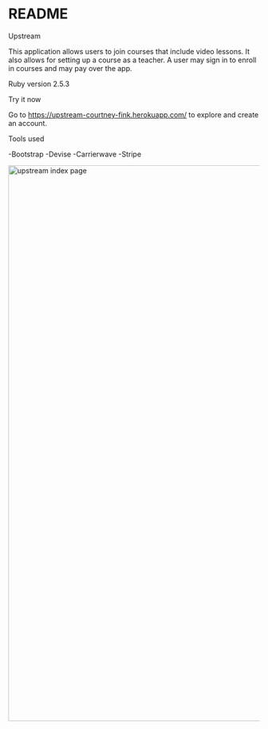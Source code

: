 # README

Upstream

This application allows users to join courses that include video lessons. It also allows for setting up a course as a teacher. A user may sign in to enroll in courses and may pay over the app. 

Ruby version
2.5.3

Try it now

Go to https://upstream-courtney-fink.herokuapp.com/ to explore and create an account.

Tools used

-Bootstrap
-Devise
-Carrierwave
-Stripe

<img width="1115" alt="upstream index page" src="https://user-images.githubusercontent.com/49853567/80623098-b6901c00-8a17-11ea-98f8-9c7fe4844eb0.png">
